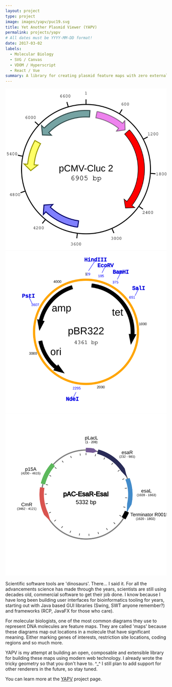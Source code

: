 ```yaml
---
layout: project
type: project
image: images/yapv/puc19.svg
title: Yet Another Plasmid Viewer (YAPV)
permalink: projects/yapv
# All dates must be YYYY-MM-DD format!
date: 2017-03-02
labels:
  - Molecular Biology
  - SVG / Canvas
  - VDOM / Hyperscript
  - React / Vue
summary: A library for creating plasmid feature maps with zero external dependencies.
---
```


<div class="ui small rounded images">
  <img class="ui image" src="../images/yapv/pcmv.svg">
  <img class="ui image" src="../images/yapv/pbr322.svg">
  <img class="ui image" src="../images/yapv/pac.svg">
</div>

Scientific software tools are 'dinosaurs'. There... I said it. For all the advancements science has made through the years, scientists are still using decades old, commercial software to get their job done. I know because I have long been building user interfaces for bioinformatics tooling for years, starting out with Java based GUI libraries (Swing, SWT anyone remember?) and frameworks (RCP, JavaFX for those who care).

For molecular biologists, one of the most common diagrams they use to represent DNA molecules are feature maps. They are called 'maps' because these diagrams map out locations in a molecule that have significant meaning. Either marking genes of interests, restriction site locations, coding regions and so much more.

YAPV is my attempt at building an open, composable and extensible library for building these maps using modern web technology. I already wrote the tricky geometry so that you don't have to. ^_^ I still plan to add support for other renderers in the future, so stay tuned.

You can learn more at the [YAPV](https://mycql.github.io/yapv) project page.



